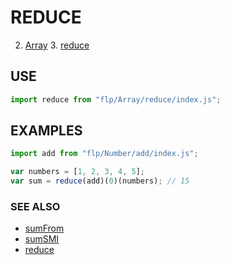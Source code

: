 # REDUCE
2. [Array](../README.md)
    3. [reduce](.)

## USE

```javascript
import reduce from "flp/Array/reduce/index.js";
```

## EXAMPLES

```javascript
import add from "flp/Number/add/index.js";

var numbers = [1, 2, 3, 4, 5];
var sum = reduce(add)(0)(numbers); // 15
```

### SEE ALSO

- [sumFrom](../sumFrom/README.md)
- [sumSMI](../sumSMI/README.md)
- [reduce](../reduce/README.md)

